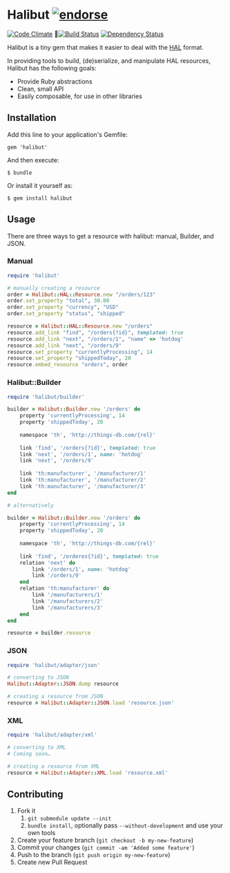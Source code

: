 # Halibut [![endorse](http://api.coderwall.com/locks/endorsecount.png)](http://coderwall.com/locks)

[![Code Climate](https://codeclimate.com/badge.png)](https://codeclimate.com/github/locks/halibut)
[![Build Status](https://secure.travis-ci.org/locks/halibut.png?branch=master)](https://travis-ci.org/locks/halibut)
[![Dependency Status](https://gemnasium.com/locks/halibut.png)](https://gemnasium.com/locks/halibut)

Halibut is a tiny gem that makes it easier to deal with the [HAL](http://stateless.co/hal_specification.html) format.

In providing tools to build, (de)serialize, and manipulate HAL resources,
Halibut has the following goals:

- Provide Ruby abstractions
- Clean, small API
- Easily composable, for use in other libraries

## Installation

Add this line to your application's Gemfile:

    gem 'halibut'

And then execute:

    $ bundle

Or install it yourself as:

    $ gem install halibut

## Usage

There are three ways to get a resource with halibut: manual, Builder, and JSON.

### Manual

```ruby
require 'halibut'

# manually creating a resource
order = Halibut::HAL::Resource.new "/orders/123"
order.set_property "total", 30.00
order.set_property "currency", "USD"
order.set_property "status", "shipped"

resource = Halibut::HAL::Resource.new "/orders"
resource.add_link "find", "/orders{?id}", templated: true
resource.add_link "next", "/orders/1", "name" => 'hotdog'
resource.add_link "next", "/orders/9"
resource.set_property "currentlyProcessing", 14
resource.set_property "shippedToday", 20
resource.embed_resource "orders", order
```

### Halibut::Builder
```ruby
require 'halibut/builder'

builder = Halibut::Builder.new '/orders' do
    property 'currentlyProcessing', 14
    property 'shippedToday', 20
    
    namespace 'th', 'http://things-db.com/{rel}'
    
    link 'find', '/orders{?id}', templated: true
    link 'next', '/orders/1', name: 'hotdog'
    link 'next', '/orders/9'
    
    link 'th:manufacturer', '/manufacturer/1'
    link 'th:manufacturer', '/manufacturer/2'
    link 'th:manufacturer', '/manufacturer/3'
end

# alternatively

builder = Halibut::Builder.new '/orders' do
    property 'currentlyProcessing', 14
    property 'shippedToday', 20
    
    namespace 'th', 'http://things-db.com/{rel}'
    
    link 'find', '/orderes{?id}', templated: true
    relation 'next' do
        link '/orders/1', name: 'hotdog'
        link '/orders/9'
    end
    relation 'th:manufacturer' do
        link '/manufacturers/1'
        link '/manufacturers/2'
        link '/manufacturers/3'
    end
end

resource = builder.resource
```

### JSON
```ruby
require 'halibut/adapter/json'

# converting to JSON
Halibut::Adapter::JSON.dump resource

# creating a resource from JSON
resource = Halibut::Adapter::JSON.load 'resource.json'
```

### XML
```ruby
require 'halibut/adapter/xml'

# converting to XML
# Coming soon…

# creating a resource from XML
resource = Halibut::Adapter::XML.load 'resource.xml'
```

## Contributing

1. Fork it
    1. `git submodule update --init`
    2. `bundle install`, optionally pass `--without-development` and use your
       own tools
2. Create your feature branch (`git checkout -b my-new-feature`)
3. Commit your changes (`git commit -am 'Added some feature'`)
4. Push to the branch (`git push origin my-new-feature`)
5. Create new Pull Request
